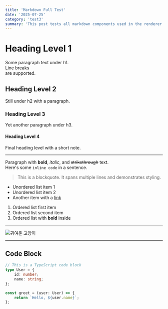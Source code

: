 ```yaml
---
title: 'Markdown Full Test'
date: '2025-07-25'
category: 'test3'
summary: 'This post tests all markdown components used in the renderer.'
---
```


# Heading Level 1

Some paragraph text under h1.  
Line breaks  
are supported.

## Heading Level 2

Still under h2 with a paragraph.

### Heading Level 3

Yet another paragraph under h3.

#### Heading Level 4

Final heading level with a short note.

---

Paragraph with **bold**, _italic_, and ~~strikethrough~~ text.  
Here's some `inline code` in a sentence.

> This is a blockquote.
> It spans multiple lines and demonstrates styling.

- Unordered list item 1
- Unordered list item 2
- Another item with a [link](https://example.com)

1. Ordered list first item
2. Ordered list second item
3. Ordered list with **bold** inside

---

![귀여운 고양이](/velogit/images/test.jpg)

---

## Code Block

```ts
// This is a TypeScript code block
type User = {
    id: number;
    name: string;
};

const greet = (user: User) => {
    return `Hello, ${user.name}`;
};
```
